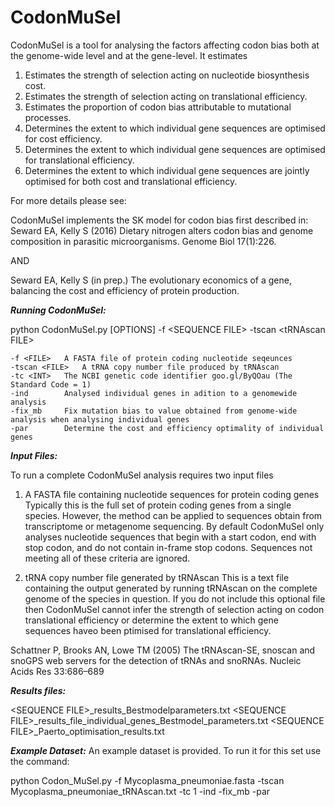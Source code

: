 # CodonMuSel
CodonMuSel is a tool for analysing the factors affecting codon bias both at the genome-wide level and at the gene-level. It estimates 

1) Estimates the strength of selection acting on nucleotide biosynthesis cost.
2) Estimates the strength of selection acting on translational efficiency.
3) Estimates the proportion of codon bias attributable to mutational processes.
4) Determines the extent to which individual gene sequences are optimised for cost efficiency.
5) Determines the extent to which individual gene sequences are optimised for translational efficiency.
6) Determines the extent to which individual gene sequences are jointly optimised for both cost and translational efficiency.

For more details please see:

CodonMuSel implements the SK model for codon bias first described in:
Seward EA, Kelly S (2016) Dietary nitrogen alters codon bias and genome composition in parasitic microorganisms. Genome Biol 17(1):226.

AND

Seward EA, Kelly S (in prep.) The evolutionary economics of a gene, balancing the cost and efficiency of protein production.

***Running CodonMuSel:***

python CodonMuSel.py [OPTIONS] -f \<SEQUENCE FILE\> -tscan \<tRNAscan FILE\>

	-f <FILE>	A FASTA file of protein coding nucleotide seqeunces
	-tscan <FILE>	A tRNA copy number file produced by tRNAscan
	-tc <INT>	The NCBI genetic code identifier goo.gl/ByQOau (The Standard Code = 1)
	-ind		Analysed individual genes in adition to a genomewide analysis
	-fix_mb		Fix mutation bias to value obtained from genome-wide analysis when analysing individual genes
	-par 		Determine the cost and efficiency optimality of individual genes

***Input Files:***

To run a complete CodonMuSel analysis requires two input files

1) A FASTA file containing nucleotide sequences for protein coding genes
Typically this is the full set of protein coding genes from a single species. However, the method can be applied to sequences obtain from transcriptome or metagenome sequencing. By default CodonMuSel only analyses nucleotide sequences that begin with a start codon, end with stop codon, and do not contain in-frame stop codons. Sequences not meeting all of these criteria are ignored.

2) tRNA copy number file generated by tRNAscan
This is a text file containing the output generated by running tRNAscan on the complete genome of the species in question. If you do not include this optional file then CodonMuSel cannot infer the strength of selection acting on codon translational efficiency or determine the extent to which gene sequences haveo been ptimised for translational efficiency.

Schattner P, Brooks AN, Lowe TM (2005) The tRNAscan-SE, snoscan and snoGPS web servers for the detection of tRNAs and snoRNAs. Nucleic Acids Res 33:686–689


***Results files:***

\<SEQUENCE FILE\>_results_Bestmodelparameters.txt
\<SEQUENCE FILE\>_results_file_individual_genes_Bestmodel_parameters.txt
\<SEQUENCE FILE\>_Paerto_optimisation_results.txt


***Example Dataset:***
An example dataset is provided. To run it for this set use the command:

python Codon_MuSel.py -f Mycoplasma_pneumoniae.fasta -tscan Mycoplasma_pneumoniae_tRNAscan.txt -tc 1 -ind -fix_mb -par
